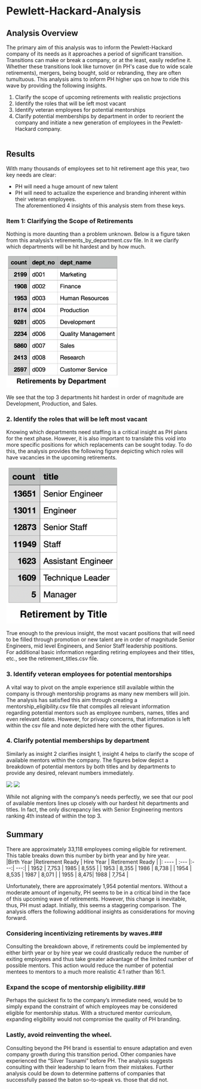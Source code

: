 # Pewlett-Hackard-Analysis
## Analysis Overview ##
The primary aim of this analysis was to inform the Pewlett-Hackard company of its needs as it approaches a period of significant transition. Transitions can make or break a company, or at the least, easily redefine it. Whether these transitions look like turnover (in PH's case due to wide scale retirements), mergers, being bought, sold or rebranding, they are often tumultuous. This analysis aims to inform PH higher ups on how to ride this wave by providing the following insights.
1. Clarify the scope of upcoming retirements with realistic projections
2. Identify the roles that will be left most vacant
3. Identify veteran employees for potential mentorships 
4. Clarify potential memberships by department in order to reorient the company and initiate a new generation of employees in the Pewlett-Hackard company. <br /> <br />
## Results ##
With many thousands of employees set to hit retirement age this year, two key needs are clear: 
* PH will need a huge amount of new talent
* PH will need to actualize the experience and branding inherent within their veteran employees. <br />
The aforementioned 4 insights of this analysis stem from these keys. 

### Item 1: Clarifying the Scope of Retirements ###
Nothing is more daunting than a problem unknown. Below is a figure taken from this analysis’s retirements_by_department.csv file. In it we clarify which departments will be hit hardest and by how much. <br />
<p float="left">
  <img src="Data/retirements_by_department.png" width="300" />
</p> 
We see that the top 3 departments hit hardest in order of magnitude are Development, Production, and Sales.  

### 2. Identify the roles that will be left most vacant ###
Knowing which departments need staffing is a critical insight as PH plans for the next phase. However, it is also important to translate this void into more specific positions for which replacements can be sought today. To do this, the analysis provides the following figure depicting which roles will have vacancies in the upcoming retirements. <br />
<p float="left">
  <img src="Data/retirement_title.png" width="300" />
</p> 
True enough to the previous insight, the most vacant positions that will need to be filled through promotion or new talent are in order of magnitude Senior Engineers, mid level Engineers, and Senior Staff leadership positions. <br />
For additional basic information regarding retiring employees and their titles, etc., see the retirement_titles.csv file. 

### 3. Identify veteran employees for potential mentorships ###
A vital way to pivot on the ample experience still available within the company is through mentorship programs as many new members will join. The analysis has satisfied this aim through creating a mentorship_eligibility.csv file that compiles all relevant information regarding potential mentors such as employee numbers, names, titles and even relevant dates. However, for privacy concerns, that information is left within the csv file and note depicted here with the other figures. 

### 4. Clarify potential memberships by department ###
Similarly as insight 2 clarifies insight 1, insight 4 helps to clarify the scope of available mentors within the company. The figures below depict a breakdown of potential mentors by both titles and by departments to provide any desired, relevant numbers immediately. 
<p float="center">
  <img src="Data/mentorship_by_title.png” width="300" />
  <img src="Data/mentorship_by_department.png” width="300" />
</p> 
While not aligning with the company’s needs perfectly, we see that our pool of available mentors lines up closely with our hardest hit departments and titles. In fact, the only discrepancy lies with Senior Engineering mentors ranking 4th instead of within the top 3.

## Summary ##
There are approximately 33,118 employees coming eligible for retirement. This table breaks down this number by birth year and by hire year. <br />
|Birth Year |Retirement Ready | Hire Year | Retirement Ready |
|: ---- | :--- |:---:|  ---:|
| 1952 | 7,753 | 1985 | 8,555 |
| 1953 | 8,355 | 1986 | 8,738 |
| 1954 | 8,535 | 1987 | 8,071 |
| 1955 | 8,475| 1988 | 7,754 |

Unfortunately, there are approximately 1,954 potential mentors. Without a moderate amount of ingenuity, PH seems to be in a critical bind in the face of this upcoming wave of retirements. However, this change is inevitable, thus, PH must adapt. 
Initially, this seems a staggering comparison. The analysis offers the following additional insights as considerations for moving forward.
### Considering incentivizing retirements by waves.###
Consulting the breakdown above, if retirements could be implemented by either birth year or by hire year we could drastically reduce the number of exiting employees and thus take greater advantage of the limited number of possible mentors. This action would reduce the number of potential mentees to mentors to a much more realistic 4:1 rather than 16:1. 
### Expand the scope of mentorship eligibility.###
Perhaps the quickest fix to the company’s immediate need, would be to simply expand the constraint of which employees may be considered eligible for mentorship status. With a structured mentor curriculum, expanding eligibility would not compromise the quality of PH branding. 
### Lastly, avoid reinventing the wheel. ###
Consulting beyond the PH brand is essential to ensure adaptation and even company growth during this transition period. Other companies have experienced the “Silver Tsunami” before PH. The analysis suggests consulting with their leadership to learn from their mistakes. Further analysis could be down to determine patterns of companies that successfully passed the baton so-to-speak vs. those that did not.